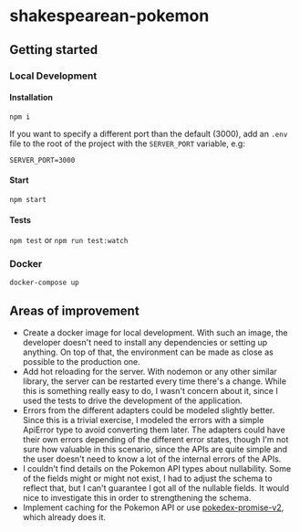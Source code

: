 # shakespearean-pokemon

## Getting started

### Local Development

#### Installation

`npm i`

If you want to specify a different port than the default (3000), add an `.env` file to the root of the project with the `SERVER_PORT` variable, e.g:

```
SERVER_PORT=3000
```

#### Start

`npm start`

#### Tests

`npm test` or `npm run test:watch`

### Docker

`docker-compose up`

## Areas of improvement

- Create a docker image for local development. With such an image, the developer doesn't need to install any dependencies or setting up anything. On top of that, the environment can be made as close as possible to the production one.
- Add hot reloading for the server. With nodemon or any other similar library, the server can be restarted every time there's a change. While this is something really easy to do, I wasn't concern about it, since I used the tests to drive the development of the application.
- Errors from the different adapters could be modeled slightly better. Since this is a trivial exercise, I modeled the errors with a simple ApiError type to avoid converting them later. The adapters could have their own errors depending of the different error states, though I'm not sure how valuable in this scenario, since the APIs are quite simple and the user doesn't need to know a lot of the internal errors of the APIs.
- I couldn't find details on the Pokemon API types about nullability. Some of the fields might or might not exist, I had to adjust the schema to reflect that, but I can't guarantee I got all of the nullable fields. It would nice to investigate this in order to strengthening the schema.
- Implement caching for the Pokemon API or use [pokedex-promise-v2](https://github.com/PokeAPI/pokedex-promise-v2), which already does it.
